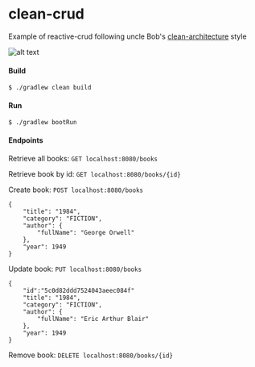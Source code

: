 # clean-crud
Example of reactive-crud following uncle Bob's [clean-architecture](https://blog.cleancoder.com/uncle-bob/2012/08/13/the-clean-architecture.html) style

![alt text](https://blog.cleancoder.com/uncle-bob/images/2012-08-13-the-clean-architecture/CleanArchitecture.jpg)

#### Build
`$ ./gradlew clean build`

#### Run
`$ ./gradlew bootRun`

#### Endpoints

Retrieve all books: `GET localhost:8080/books`

Retrieve book by id: `GET localhost:8080/books/{id}`

Create book: `POST localhost:8080/books`

    {
        "title": "1984",
        "category": "FICTION",
        "author": {
            "fullName": "George Orwell"
        },
        "year": 1949
    }

Update book: `PUT localhost:8080/books`
    
    {
        "id":"5c0d82ddd7524043aeec084f"
        "title": "1984",
        "category": "FICTION",
        "author": {
            "fullName": "Eric Arthur Blair"
        },
        "year": 1949
    }

Remove book: `DELETE localhost:8080/books/{id}`